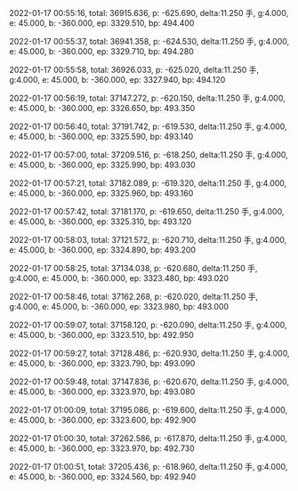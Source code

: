 2022-01-17 00:55:16, total: 36915.636, p: -625.690, delta:11.250 手, g:4.000, e: 45.000, b: -360.000, ep: 3329.510, bp: 494.400

2022-01-17 00:55:37, total: 36941.358, p: -624.530, delta:11.250 手, g:4.000, e: 45.000, b: -360.000, ep: 3329.710, bp: 494.280

2022-01-17 00:55:58, total: 36926.033, p: -625.020, delta:11.250 手, g:4.000, e: 45.000, b: -360.000, ep: 3327.940, bp: 494.120

2022-01-17 00:56:19, total: 37147.272, p: -620.150, delta:11.250 手, g:4.000, e: 45.000, b: -360.000, ep: 3326.650, bp: 493.350

2022-01-17 00:56:40, total: 37191.742, p: -619.530, delta:11.250 手, g:4.000, e: 45.000, b: -360.000, ep: 3325.590, bp: 493.140

2022-01-17 00:57:00, total: 37209.516, p: -618.250, delta:11.250 手, g:4.000, e: 45.000, b: -360.000, ep: 3325.990, bp: 493.030

2022-01-17 00:57:21, total: 37182.089, p: -619.320, delta:11.250 手, g:4.000, e: 45.000, b: -360.000, ep: 3325.960, bp: 493.160

2022-01-17 00:57:42, total: 37181.170, p: -619.650, delta:11.250 手, g:4.000, e: 45.000, b: -360.000, ep: 3325.310, bp: 493.120

2022-01-17 00:58:03, total: 37121.572, p: -620.710, delta:11.250 手, g:4.000, e: 45.000, b: -360.000, ep: 3324.890, bp: 493.200

2022-01-17 00:58:25, total: 37134.038, p: -620.680, delta:11.250 手, g:4.000, e: 45.000, b: -360.000, ep: 3323.480, bp: 493.020

2022-01-17 00:58:46, total: 37162.268, p: -620.020, delta:11.250 手, g:4.000, e: 45.000, b: -360.000, ep: 3323.980, bp: 493.000

2022-01-17 00:59:07, total: 37158.120, p: -620.090, delta:11.250 手, g:4.000, e: 45.000, b: -360.000, ep: 3323.510, bp: 492.950

2022-01-17 00:59:27, total: 37128.486, p: -620.930, delta:11.250 手, g:4.000, e: 45.000, b: -360.000, ep: 3323.790, bp: 493.090

2022-01-17 00:59:48, total: 37147.836, p: -620.670, delta:11.250 手, g:4.000, e: 45.000, b: -360.000, ep: 3323.970, bp: 493.080

2022-01-17 01:00:09, total: 37195.086, p: -619.600, delta:11.250 手, g:4.000, e: 45.000, b: -360.000, ep: 3323.600, bp: 492.900

2022-01-17 01:00:30, total: 37262.586, p: -617.870, delta:11.250 手, g:4.000, e: 45.000, b: -360.000, ep: 3323.970, bp: 492.730

2022-01-17 01:00:51, total: 37205.436, p: -618.960, delta:11.250 手, g:4.000, e: 45.000, b: -360.000, ep: 3324.560, bp: 492.940